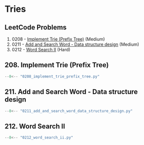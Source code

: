 # Tries

## LeetCode Problems

1. 0208 - [Implement Trie (Prefix Tree)](https://leetcode.com/problems/implement-trie-prefix-tree/) (Medium)
2. 0211 - [Add and Search Word - Data structure design](https://leetcode.com/problems/add-and-search-word-data-structure-design/) (Medium)
3. 0212 - [Word Search II](https://leetcode.com/problems/word-search-ii/) (Hard)

## 208. Implement Trie (Prefix Tree)

```python
--8<-- "0208_implement_trie_prefix_tree.py"
```

## 211. Add and Search Word - Data structure design

```python
--8<-- "0211_add_and_search_word_data_structure_design.py"
```

## 212. Word Search II

```python
--8<-- "0212_word_search_ii.py"
```
